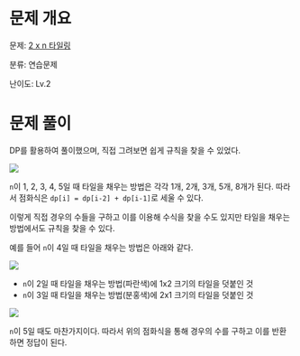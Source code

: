 # 문제 개요

문제: [2 x n 타일링](https://school.programmers.co.kr/learn/courses/30/lessons/12900)

분류: 연습문제

난이도: Lv.2

# 문제 풀이

DP를 활용하여 풀이했으며, 직접 그려보면 쉽게 규칙을 찾을 수 있었다.

![](https://velog.velcdn.com/images/nullyng/post/b7c544a7-0261-47f2-903a-08df5ec5561e/image.png)

`n`이 1, 2, 3, 4, 5일 때 타일을 채우는 방법은 각각 1개, 2개, 3개, 5개, 8개가 된다.
따라서 점화식은 `dp[i] = dp[i-2] + dp[i-1]`로 세울 수 있다.

이렇게 직접 경우의 수들을 구하고 이를 이용해 수식을 찾을 수도 있지만 타일을 채우는 방법에서도 규칙을 찾을 수 있다.

예를 들어 `n`이 4일 때 타일을 채우는 방법은 아래와 같다.

![](https://velog.velcdn.com/images/nullyng/post/c7a1d0f7-45ba-4056-8d05-94a537b213d5/image.png)

- `n`이 2일 때 타일을 채우는 방법(파란색)에 1x2 크기의 타일을 덧붙인 것
- `n`이 3일 때 타일을 채우는 방법(분홍색)에 2x1 크기의 타일을 덧붙인 것

![](https://velog.velcdn.com/images/nullyng/post/a654b4fe-84c5-4488-81c6-dc4eaf3c7c23/image.png)

`n`이 5일 때도 마찬가지이다. 따라서 위의 점화식을 통해 경우의 수를 구하고 이를 반환하면 정답이 된다.
